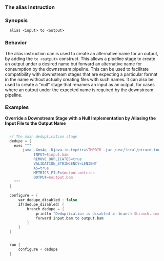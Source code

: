 ### The alias instruction

### Synopsis

      alias <input> to <output>
  
### Behavior

The alias instruction can is used to create an alternative name for 
an output, by adding the `to <output>` construct. This allows a pipeline stage to
create an output under a desired name but forward an alternative name for 
consumption by the downstream pipeline. This can be used to facilitate compatibility
with downstream stages that are expecting a particular format in the name without
actually creating files with such names. It can also be used to create a "null" 
stage that renames an input as an output, for cases where an output under the 
expected name is required by the downstream pipeline.

### Examples

**Override a Downstream Stage with a Null Implementation by Aliasing the Input File to the Output Name**
```groovy

  // The main deduplication stage
  dedupe = {
    exec """
        java -Xmx4g -Djava.io.tmpdir=$TMPDIR -jar /usr/local/picard-tools/lib/MarkDuplicates.jar
             INPUT=$input.bam 
             REMOVE_DUPLICATES=true 
             VALIDATION_STRINGENCY=LENIENT 
             AS=true 
             METRICS_FILE=$output.metrics
             OUTPUT=$output.bam
    """
  }
  
  configure = {
      var dedupe_disabled : false
      if(dedupe_disabled) {
          branch.dedupe = {
              println "Deduplication is disabled in branch $branch.name"
              forward input.bam to output.bam
          }
      }
  }


  run { 
      configure + dedupe
  }
```
